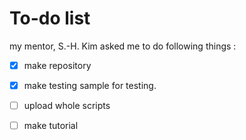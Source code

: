 # To-do list

my mentor, S.-H. Kim asked me to do following things :

- [x] make repository
- [x] make testing sample for testing.
- [ ] upload whole scripts
- [ ] make tutorial

